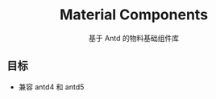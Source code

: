 <h1 align="center">
 Material Components
</h1>

<div align="center">
基于 Antd 的物料基础组件库
</div>

## 目标

- 兼容 antd4 和 antd5
